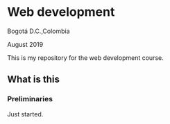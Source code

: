 # Web development

Bogotá D.C.,Colombia

August 2019

This is my repository for the web development course.

## What is this

### Preliminaries

Just started.

